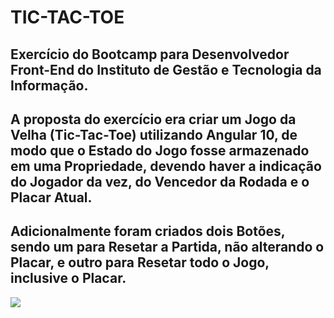 # TIC-TAC-TOE

## Exercício do Bootcamp para Desenvolvedor Front-End do Instituto de Gestão e Tecnologia da Informação.    

## A proposta do exercício era criar um Jogo da Velha (Tic-Tac-Toe) utilizando Angular 10, de modo que o Estado do Jogo fosse armazenado em uma Propriedade, devendo haver a indicação do Jogador da vez, do Vencedor da Rodada e o Placar Atual.

## Adicionalmente foram criados dois Botões, sendo um para Resetar a Partida, não alterando o Placar, e outro para Resetar todo o Jogo, inclusive o Placar.

<img src="https://i.ibb.co/tH62WVT/image.png">
